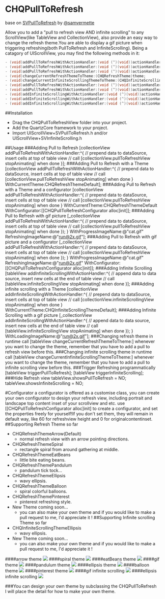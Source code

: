 CHQPullToRefresh
================
base on [SVPullToRefresh](https://github.com/samvermette/SVPullToRefresh) by [@samvermette](https://github.com/samvermette)  

Allow you to add a "pull to refresh view AND infinite scrolling" to any ScrollView(like TableView and CollectionView), also provide an easy way to change the refresh theme.You are able to display a gif picture when triggering refreshing(both PullToRefresh and InfiniteScrolling).
Being a catagory of UIScrollView, you may find the following methods in it:  
```Objective-C
- (void)addPullToRefreshWithActionHandler:(void (^)(void))actionHandler;
- (void)addPullToRefreshWithActionHandler:(void (^)(void))actionHandler WithCurrentTheme:(CHQRefreshTheme)theme;
- (void)addPullToRefreshWithActionHandler:(void (^)(void))actionHandler WithCurrentTheme:(CHQRefreshTheme)theme WithConfigurator:(CHQPullToRefreshConfigurator *)configurator;
- (void)changeCurrentRefreshThemeToTheme:(CHQRefreshTheme)theme;
- (void)changeCurrentInfiniteScrollingThemeToTheme:(CHQInfiniteScrollingTheme)theme;
- (void)addPullToRefreshWithActionHandler:(void (^)(void))actionHandler WithProgressImageName:(NSString *)progressImageName RefreshingImageName:(NSString *)refreshingImageName;
- (void)addPullToRefreshWithActionHandler:(void (^)(void))actionHandler WithProgressImageName:(NSString *)progressImageName RefreshingImageName:(NSString *)refreshingImageName WithConfigurator:(CHQPullToRefreshConfigurator *)configurator;
- (void)addInfiniteScrollingWithActionHandler:(void (^)(void))actionHandler;
- (void)addInfiniteScrollingWithActionHandler:(void (^)(void))actionHandler WithCurrentTheme:(CHQInfiniteScrollingTheme)theme;
- (void)addInfiniteScrollingWithActionHandler:(void (^)(void))actionHandler WithLoadingImageName:(NSString *)loadingImageName;
```
##Installation
* Drag the CHQPullToRefreshView folder into your project.
* Add the QuartzCore framework to your project.
* Import UIScrollView+SVPullToRefresh.h and/or UIScrollView+SVInfiniteScrolling.h

##Usage
###Adding Pull to Refresh
    [collectionView addPullToRefreshWithActionHandler:^{
        // prepend data to dataSource, insert cells at top of table view
        // call [collectionView.pullToRefreshView stopAnimating] when done
    }];
###Adding Pull to Refresh with a Theme
    [collectionView addPullToRefreshWithActionHandler:^{
        // prepend data to dataSource, insert cells at top of table view
        // call [collectionView.pullToRefreshView stopAnimating] when done
    } WithCurrentTheme:CHQRefreshThemeDefault];
###Adding Pull to Refresh with a Theme and a configurator
    [collectionView addPullToRefreshWithActionHandler:^{
        // prepend data to dataSource, insert cells at top of table view
        // call [collectionView.pullToRefreshView stopAnimating] when done
    } WithCurrentTheme:CHQRefreshThemeDefault WithConfigurator:[[CHQPullToRefreshConfigurator alloc]init]];
###Adding Pull to Refresh with gif picture
    [_collectionView addPullToRefreshWithActionHandler:^{
        // prepend data to dataSource, insert cells at top of table view
        // call [collectionView.pullToRefreshView stopAnimating] when done
        });
    } WithProgressImageName:@"cat.gif" RefreshingImageName:@"run@2x.gif"];
###Adding Pull to Refresh with gif picture and a configurator
    [_collectionView addPullToRefreshWithActionHandler:^{
        // prepend data to dataSource, insert cells at top of table view
        // call [collectionView.pullToRefreshView stopAnimating] when done
        });
    } WithProgressImageName:@"cat.gif" RefreshingImageName:@"run@2x.gif"                        WithConfigurator:[[CHQPullToRefreshConfigurator alloc]init]];
###Adding Infinite Scrolling
    [tableView addInfiniteScrollingWithActionHandler:^{
    // append data to data source, insert new cells at the end of table view
    // call [tableView.infiniteScrollingView stopAnimating] when done
    }];
###Adding infinite scrolling with a Theme
    [collectionView addInfiniteScrollingWithActionHandler:^{
        // prepend data to dataSource, insert cells at top of table view
        // call [collectionView.infiniteScrollingView stopAnimating] when done
    } WithCurrentTheme:CHQInfiniteScrollingThemeDefault];
###Adding Infinite Scrolling with a gif picture
    [_collectionView addInfiniteScrollingWithActionHandler:^{
        // append data to data source, insert new cells at the end of table view
        // call [tableView.infiniteScrollingView stopAnimating] when done
        });
    } WithLoadingImageName:@"run@2x.gif"];
###Changing refresh theme in runtime
    call [tableView changeCurrentRefreshThemeToTheme:] whenever you want to change the theme, remember that you have to add a pull to refresh view before this.
###Changing infinite scrolling theme in runtime
    call [tableView changeCurrentInfiniteScrollingThemeToTheme:] whenever you want to change the theme, remember that you have to add a pull to infinite scrolling view before this.
###Trigger Refreshing programmatically
    [tableView triggerPullToRefresh];
    [tableView triggerInfiniteScrolling];
###Hide Refresh view
    tableView.showsPullToRefresh = NO;
    tableView.showsInfiniteScrolling = NO;
    
#Configurator
a configurator is offered as a customise class, you can create your own configurator to design your refresh view, including portrait and landscape top content inset of your scrollview and etc.
use [[CHQPullToRefreshConfigurator alloc]init] to create a configurator, and set the properties freely for yourself!If you don't set them, they will remain in default way, like 60 for refreshview height and 0 for originalcontentinset.
##Supporting Refresh Theme so far
* CHQRefreshThemeArrow(Default)
  * normal refresh view with an arrow pointing directions.  
* CHQRefreshThemeSpiral
  * rectangle spiral from around gathering at middle. 
* CHQRefreshThemeEatBeans
  * little bite eating beans.
* CHQRefreshThemePandulum
  * pandulum tick tock...
* CHQRefreshThemeEllipsis
  * wavy ellipsis.
* CHQRefreshThemeBalloon
  * spiral colorful balloons.
* CHQRefreshThemePinterest
  * pinterest refreshing style.
* New Theme coming soon...
  * you can also make your own theme and if you would like to make a pull request to me, I'd appreciate it ! 
##Supporting Infinite scrolling Theme so far
* CHQInfiniteScrollingThemeEllipsis
  * wavy ellipsis.
* New Theme coming soon...
  * you can also make your own theme and if you would like to make a pull request to me, I'd appreciate it !

####arrow theme
![](https://github.com/stoncle/CHQPullToRefresh/blob/master/CHQPullToRefresh/testImage/arrow.png)
####spiral theme
![](https://github.com/stoncle/CHQPullToRefresh/blob/master/CHQPullToRefresh/testImage/spiral.png)
####eatBeans theme
![](https://github.com/stoncle/CHQPullToRefresh/blob/master/CHQPullToRefresh/testImage/eatBeans.png)
####gif theme
![](https://github.com/stoncle/CHQPullToRefresh/blob/master/CHQPullToRefresh/testImage/gif.png)
####pandulum theme
![](https://github.com/stoncle/CHQPullToRefresh/blob/master/CHQPullToRefresh/testImage/pandulum.png)
####ellipsis theme
![](https://github.com/stoncle/CHQPullToRefresh/blob/master/CHQPullToRefresh/testImage/ellipsis.png)
####balloon theme
![](https://github.com/stoncle/CHQPullToRefresh/blob/master/CHQPullToRefresh/testImage/balloon.png)
####pinterest theme
![](https://github.com/stoncle/CHQPullToRefresh/blob/master/CHQPullToRefresh/testImage/pinterest.png)
####gif infinite scrolling
![](https://github.com/stoncle/CHQPullToRefresh/blob/master/CHQPullToRefresh/testImage/gifinfinite.png)
####ellipsis infinite scrolling
![](https://github.com/stoncle/CHQPullToRefresh/blob/master/CHQPullToRefresh/testImage/ellipsisScrolling.png)

###You can design your own theme
  by subclassing the CHQPullToRefresh  
  I will place the detail for how to make your own theme.

